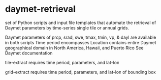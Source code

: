 # daymet-retrieval
set of Python scripts and input file templates that automate the retrieval of Daymet parameters by time-series single tile or annual grids.

Daymet parameters of prcp, srad, swe, tmax, tmin, vp, & dayl are available in both scripts
Time period encompasses 
Location contains entire Daymet geographical domain in North America, Hawaii, and Puerto Rico
See Daymet documentation

tile-extract requires time period, parameters, and lat-lon

grid-extract requires time period, parameters, and lat-lon of bounding box
